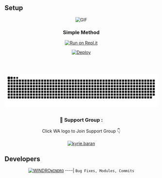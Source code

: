 ## Setup
<div align="center">
  <img src="https://wallpapercave.com/wp/wp5051997.jpg" alt="GIF" width="350" height="250"/>
</p>

### Simple Method
  
[![Run on Repl.it](https://www.linkpicture.com/q/Untitled-3_10.jpg)](https://replit.com/@WINDROYT/Itachi-QR?v=1)

[![Deploy](https://www.linkpicture.com/q/heroku.jpg)](https://heroku.com/deploy?template=https://github.com/WVFX1029/ITACHI-BOT.git)
     </div>
<br>
<br >
 
<div align="center">

 [![Run on Repl.it](https://github.com/Platane/snk/raw/output/github-contribution-grid-snake.svg)](https://bit.ly/2XqQKMU)
 
 <div align="left">
  
  ##
  <h3 align="center">📢 Support Group :</h3>
<p align="center">
Click WA logo to Join Support Group 👇
    <br>
<br>
  <a href="https://chat.whatsapp.com/ILqoYaUWpbhHvcf9ZoSslu" target="blank"><img align="center" src="https://www.linkpicture.com/q/image-removebg-preview-9_2.png" alt="kyrie.baran" height="200" width="300" /></a>
</p>

   ## Developers
  <div align="center">
  
   [![WINDRO](https://i.imgur.com/snKWQib.jpg)](https://github.com/WVFX1029)[`WINDRO`](https://imgur.com/FufgKus)
----|
   `Bug Fixes, Modules, Commits`

